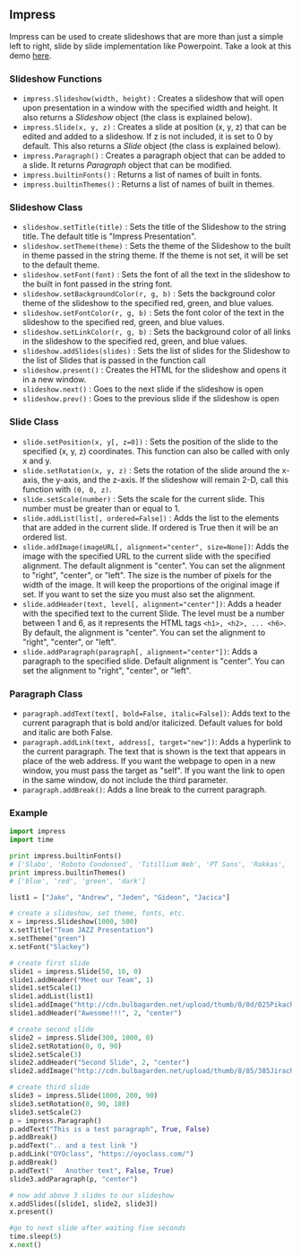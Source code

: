 ## Impress

Impress can be used to create slideshows that are more than just a simple left to right, slide by slide implementation like Powerpoint. Take a look at this demo [here](http://impress.github.io/impress.js/#/bored).

### Slideshow Functions

* `impress.Slideshow(width, height)` : Creates a slideshow that will open upon presentation in a window with the specified width and height. It also returns a _Slideshow_ object (the class is explained below).
* `impress.Slide(x, y, z)` : Creates a slide at position (x, y, z) that can be edited and added to a slideshow. If z is not included, it is set to 0 by default. This also returns a _Slide_ object (the class is explained below).
* `impress.Paragraph()` : Creates a paragraph object that can be added to a slide. It returns _Paragraph_ object that can be modified.
* `impress.builtinFonts()` : Returns a list of names of built in  fonts.
* `impress.builtinThemes()` : Returns a list of names of built in themes.

### Slideshow Class

* `slideshow.setTitle(title)` : Sets the title of the Slideshow to the string title. The default title is "Impress Presentation".
* `slideshow.setTheme(theme)` : Sets the theme of the Slideshow to the built in theme passed in the string theme. If the theme is not set, it will be set to the default theme.
* `slideshow.setFont(font)` : Sets the font of all the text in the slideshow to the built in font passed in the string font.
* `slideshow.setBackgroundColor(r, g, b)` : Sets the background color theme of the slideshow to the specified red, green, and blue values.
* `slideshow.setFontColor(r, g, b)` : Sets the font color of the text in the slideshow to the specified red, green, and blue values.
* `slideshow.setLinkColor(r, g, b)` : Sets the background color of all links in the slideshow to the specified red, green, and blue values.
* `slideshow.addSlides(slides)` : Sets the list of slides for the Slideshow to the list of Slides that is passed in the function call
* `slideshow.present()` : Creates the HTML for the slideshow and opens it in a new window.
* `slideshow.next()` : Goes to the next slide if the slideshow is open
* `slideshow.prev()` : Goes to the previous slide if the slideshow is open

### Slide Class

* `slide.setPosition(x, y[, z=0])` : Sets the position of the slide to the specified (x, y, z) coordinates. This function can also be called with only x and y.
* `slide.setRotation(x, y, z)` : Sets the rotation of the slide around the x-axis, the y-axis, and the z-axis. If the slideshow will remain 2-D, call this function with `(0, 0, z)`.
* `slide.setScale(number)` : Sets the scale for the current slide. This number must be greater than or equal to 1.
* `slide.addList(list[, ordered=False])` : Adds the list to the elements that are added in the current slide. If ordered is True then it will be an ordered list.
* `slide.addImage(imageURL[, alignment="center", size=None])`: Adds the image with the specified URL to the current slide with the specified alignment. The default alignment is "center". You can set the alignment to "right", "center", or "left". The size is the number of pixels for the width of the image. It will keep the proportions of the original image if set. If you want to set the size you must also set the alignment.
* `slide.addHeader(text, level[, alignment="center"])`: Adds a header with the specified text to the current Slide. The level must be a number between 1 and 6, as it represents the HTML tags `<h1>, <h2>, ... <h6>`. By default, the alignment is "center". You can set the alignment to "right", "center", or "left".
* `slide.addParagraph(paragraph[, alignment="center"])`: Adds a paragraph to the specified slide. Default alignment is "center". You can set the alignment to "right", "center", or "left".

### Paragraph Class

* `paragraph.addText(text[, bold=False, italic=False])`: Adds text to the current paragraph that is bold and/or italicized. Default values for bold and italic are both False.
* `paragraph.addLink(text, address[, target="new"])`: Adds a hyperlink to the current paragraph. The text that is shown is the text that appears in place of the web address. If you want the webpage to open in a new window, you must pass the target as "self". If you want the link to open in the same window, do not include the third parameter.
* `paragraph.addBreak()`: Adds a line break to the current paragraph.

### Example
```python
import impress
import time

print impress.builtinFonts()
# ['Slabo', 'Roboto Condensed', 'Titillium Web', 'PT Sans', 'Rakkas', 'Baloo Da', 'Lobster', 'Lalezar', 'Poiret One', 'Bungee', 'Bungee Shade', 'Shrikhand', 'Yatra One', 'Mogra', 'Black Ops One', 'Concert One', 'Kavoon', 'Ewert', 'Fruktur', 'Baloo', 'Monoton', 'Creepster', 'Righteous', 'Bangers', 'Fredoka One', 'Special Elite', 'Bubblegum Sans', 'Limelight', 'Freckle Face', 'Cabin Sketch', 'Frijole', 'Finger Paint', 'Fontdiner Swanky', 'Fredericka the Great', 'Baumans', 'Slackey']
print impress.builtinThemes()
# ['blue', 'red', 'green', 'dark']

list1 = ["Jake", "Andrew", "Jeden", "Gideon", "Jacica"]

# create a slideshow, set theme, fonts, etc.
x = impress.Slideshow(1000, 500)
x.setTitle("Team JAZZ Presentation")
x.setTheme("green")
x.setFont("Slackey")

# create first slide
slide1 = impress.Slide(50, 10, 0)
slide1.addHeader("Meet our Team", 1)
slide1.setScale(1)
slide1.addList(list1)
slide1.addImage("http://cdn.bulbagarden.net/upload/thumb/0/0d/025Pikachu.png/250px-025Pikachu.png", "center")
slide1.addHeader("Awesome!!!", 2, "center")

# create second slide
slide2 = impress.Slide(300, 1000, 0)
slide2.setRotation(0, 0, 90)
slide2.setScale(3)
slide2.addHeader("Second Slide", 2, "center")
slide2.addImage("http://cdn.bulbagarden.net/upload/thumb/8/85/385Jirachi.png/250px-385Jirachi.png", "center")

# create third slide
slide3 = impress.Slide(1000, 200, 90)
slide3.setRotation(0, 90, 180)
slide3.setScale(2)
p = impress.Paragraph()
p.addText("This is a test paragraph", True, False)
p.addBreak()
p.addText(".. and a test link ")
p.addLink("OYOclass", "https://oyoclass.com/")
p.addBreak()
p.addText("   Another text", False, True)
slide3.addParagraph(p, "center")

# now add above 3 slides to our slideshow
x.addSlides([slide1, slide2, slide3])
x.present()

#go to next slide after waiting five seconds
time.sleep(5)
x.next()
```
